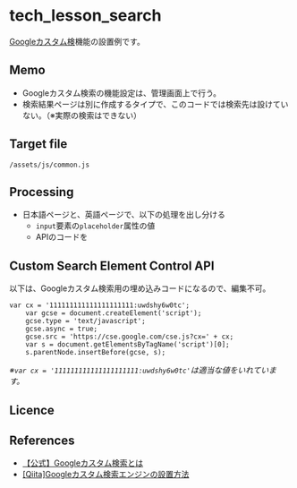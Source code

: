 # tech_lesson_search
[Googleカスタム検](https://cse.google.com/)機能の設置例です。

## Memo
* Googleカスタム検索の機能設定は、管理画面上で行う。
* 検索結果ページは別に作成するタイプで、このコードでは検索先は設けていない。（※実際の検索はできない）

## Target file
    /assets/js/common.js 

## Processing
- 日本語ページと、英語ページで、以下の処理を出し分ける
  - `input`要素の`placeholder`属性の値
  - APIのコードを

## Custom Search Element Control API
以下は、Googleカスタム検索用の埋め込みコードになるので、編集不可。

    var cx = '111111111111111111111:uwdshy6w0tc';
		var gcse = document.createElement('script');
		gcse.type = 'text/javascript';
		gcse.async = true;
		gcse.src = 'https://cse.google.com/cse.js?cx=' + cx;
		var s = document.getElementsByTagName('script')[0];
		s.parentNode.insertBefore(gcse, s);

*※`var cx = '111111111111111111111:uwdshy6w0tc'`は適当な値をいれています。*

## Licence

## References
- [【公式】Googleカスタム検索とは](https://support.google.com/customsearch/answer/4513751?hl=ja)
- [[Qiita]Googleカスタム検索エンジンの設置方法](https://qiita.com/vent/items/0ce60beba453f4584a31)
